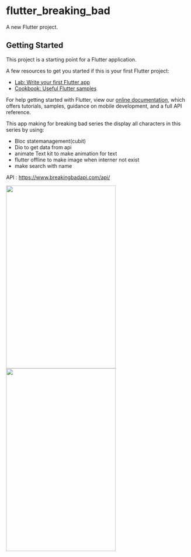 # flutter_breaking_bad

A new Flutter project.

## Getting Started

This project is a starting point for a Flutter application.

A few resources to get you started if this is your first Flutter project:

- [Lab: Write your first Flutter app](https://flutter.dev/docs/get-started/codelab)
- [Cookbook: Useful Flutter samples](https://flutter.dev/docs/cookbook)

For help getting started with Flutter, view our
[online documentation](https://flutter.dev/docs), which offers tutorials,
samples, guidance on mobile development, and a full API reference.


This app making for breaking bad series the display all characters in this series
by using:
 - Bloc statemanagement(cubit)
 - Dio to get data from api
 - animate Text kit  to make animation for text
 - flutter offline to make image when interner not exist
 - make search with name

API : https://www.breakingbadapi.com/api/




<img src="https://user-images.githubusercontent.com/48366462/127725627-058e4c47-cd17-410d-996a-d795c51589f0.jpg" width="300" height="500" />


<img src="https://user-images.githubusercontent.com/48366462/127725875-d802951b-56af-4386-b2d1-ecdf8e26cd66.jpg" width="300" height="500" />

